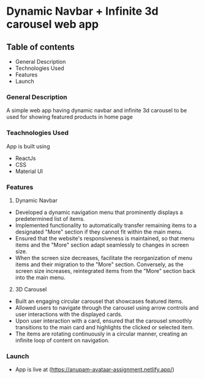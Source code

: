 # Dynamic Navbar + Infinite 3d carousel web app

## Table of contents

- General Description
- Technologies Used
- Features
- Launch

### General Description

A simple web app having dynamic navbar and infinite 3d carousel to be used for showing featured products in home page

### Teachnologies Used

App is built using

- ReactJs
- CSS
- Material UI

### Features

1. Dynamic Navbar

- Developed a dynamic navigation menu that prominently displays a predetermined list of items.
- Implemented functionality to automatically transfer remaining items to a designated "More" section if they cannot fit within the main menu.
- Ensured that the website's responsiveness is maintained, so that menu items and the "More" section adapt seamlessly to changes in screen size.
- When the screen size decreases, facilitate the reorganization of menu items and their migration to the "More" section. Conversely, as the screen size increases, reintegrated items from the "More" section back into the main menu.

2. 3D Carousel

- Built an engaging circular carousel that showcases featured items.
- Allowed users to navigate through the carousel using arrow controls and user interactions with the displayed cards.
- Upon user interaction with a card, ensured that the carousel smoothly transitions to the main card and highlights the clicked or selected item.
- The items are rotating continuously in a circular manner, creating an infinite loop of content on navigation.

### Launch

- App is live at (https://anupam-avataar-assignment.netlify.app/)
